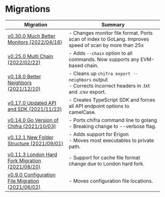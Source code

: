 # Migrations

| Migration                                                                                                                                             | Summary                                                                                                   |
| ----------------------------------------------------------------------------------------------------------------------------------------------------- | --------------------------------------------------------------------------------------------------------- |
| [v0.30.0 Much Better Monitors (2022/04/16)](https://github.com/TrueBlocks/trueblocks-core/blob/develop/src/other/migrations/README-v0.30.0.md)        | - Changes monitor file format. Ports scan of index to GoLang. Improves speed of scan by more than 25x     |
| [v0.25.0 Multi Chain (2022/02/22)](https://github.com/TrueBlocks/trueblocks-core/blob/develop/src/other/migrations/README-v0.25.0.md)                 | - Adds `--chain` option to all commands. Now supports any EVM-based chain.                                |
| [v0.18.0 Better Neighbors (2021/12/10)](https://github.com/TrueBlocks/trueblocks-core/blob/develop/src/other/migrations/README-v0.18.0.md)            | - Cleans up `chifra export --neighbors` output<br />- Corrects incorrect headers in .txt and .csv export. |
| [v0.17.0 Updated API and SDK (2021/11/23)](https://github.com/TrueBlocks/trueblocks-core/blob/develop/src/other/migrations/README-v0.17.0.md)         | - Creates TypeScript SDK and forces all API endpoint options to camelCase.                                |
| [v0.14.0 Go Version of Chifra (2021/10/03)](https://github.com/TrueBlocks/trueblocks-core/blob/develop/src/other/migrations/README-v0.14.0.md)        | - Ports chifra command line to golang<br />- Breaking change to --verbose flag.                           |
| [v0.12.1 New Folder Structure (2021/09/01)](https://github.com/TrueBlocks/trueblocks-core/blob/develop/src/other/migrations/README-v0.12.1.md)        | - Adds support for Erigon<br />- Moves most executables to private path.                                  |
| [v0.11.3 London Hard Fork Migration (2021/08/20)](https://github.com/TrueBlocks/trueblocks-core/blob/develop/src/other/migrations/README-v0.11.3.md)  | - Support for cache file format change due to London hard fork.                                           |
| [v0.9.0 Configuration File Migration (2021/06/02)](https://github.com/TrueBlocks/trueblocks-core/blob/develop/src/other/migrations/README-v0.09.0.md) | - Moves configuration file locations.                                                                     |
